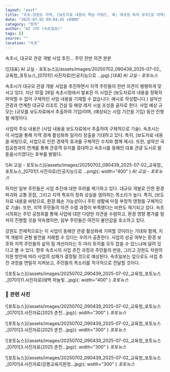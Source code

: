 ```yaml
---
layout: "post"
title: "속초·강원도 지역, [보도자료 내용의 핵심 키워드, 예: 대규모 투자 유치]로 지역경제 활성화 기대"
date: "2025-07-02 09:04:45 +0900"
category: "정치"
author: "AI 기자 (속초일보)"
tags: []
source: ""
location: "속초"
---
```


속초시, 대규모 관광 개발 사업 추진… 주민 찬반 의견 분분

![[대표] AI 교실 - 포토뉴스](/assets/images/20250702_090439_2025-07-02_교육청_포토뉴스_[0701]1.사진자료(인공지능으로 ...jpg)
*[대표] AI 교실 - 포토뉴스*

속초시가 대규모 관광 개발 사업을 추진하면서 지역 주민들의 찬반 의견이 팽팽하게 맞서고 있다. 지난 10월 26일 속초시청에서 발표된 이 사업은 (보도자료의 내용을 정확히 파악할 수 없어 구체적인 사업 내용을 기재할 수 없습니다. 예시로 작성합니다.) 설악산 관광과 연계한 대규모 리조트 건설 및 해양 레저 시설 조성을 골자로 한다. 사업 예상 규모는 (규모를 보도자료에서 추출하여 기입)이며, (예상되는 사업 기간을 기입) 동안 진행될 예정이다.

사업의 주요 내용은 (사업 내용을 보도자료에서 추출하여 구체적으로 기술). 속초시는 이 사업을 통해 지역 경제 활성화와 일자리 창출을 기대하고 있다. 특히, (보도자료 내용을 바탕으로, 사업으로 인한 경제적 효과를 구체적인 수치와 함께 제시). 또한, 설악산 국립공원과의 연계를 통해 관광객 유치를 증대하고 속초시를 동해안 대표 관광 도시로 발돋움시키겠다는 포부를 밝혔다.

![AI 교실 - 포토뉴스](/assets/images/20250702_090439_2025-07-02_교육청_포토뉴스_[0701]1.사진자료(인공지능으로 ...png){: width="400" }
*AI 교실 - 포토뉴스*

하지만 일부 주민들은 사업 추진에 대한 우려를 제기하고 있다. 대규모 개발로 인한 환경 파괴와 교통 혼잡, 그리고 지역 특유의 정취 상실을 염려하는 목소리가 높다. 특히, (보도자료 내용을 바탕으로, 환경 훼손 가능성이나 주민 생활에 미칠 부정적 영향을 구체적으로 기술). 또한, 지역 주민들의 의견 수렴 과정이 부족했다는 비판도 제기되고 있다. 속초시의회는 주민 공청회를 통해 사업에 대한 다양한 의견을 수렴하고, 환경 영향 평가를 철저히 진행할 것을 약속했지만, 일부 주민들은 여전히 불안감을 호소하고 있다.

강원도 전체적으로는 이 사업이 동해안 관광 활성화에 기여할 것이라는 기대와 함께, 지역 개발의 균형 발전을 저해할 수 있다는 우려가 공존한다. 사업의 성공 여부는 환경 보호와 지역 주민들의 삶의 질 개선이라는 두 마리 토끼를 모두 잡을 수 있느냐에 달려 있다고 볼 수 있다. 향후 속초시의 사업 추진 과정과 주민들의 반응, 그리고 강원도 차원의 지원 방안에 따라 사업의 성패가 결정될 것으로 예상된다. 속초일보는 앞으로도 사업 추진 과정을 면밀히 지켜보고, 주민들의 목소리를 적극적으로 전달할 것이다.

![포토뉴스](/assets/images/20250702_090439_2025-07-02_교육청_포토뉴스_[0701]11.사진자료(태백 하늘빛...jpg){: width="400" }
*포토뉴스*

### 📸 관련 사진

![포토뉴스](/assets/images/20250702_090439_2025-07-02_교육청_포토뉴스_[0701]3.사진자료(2025 춘천...jpg){: width="300" }
*포토뉴스*

![포토뉴스](/assets/images/20250702_090439_2025-07-02_교육청_포토뉴스_[0701]3.사진자료(2025 춘천...jpg){: width="300" }
*포토뉴스*

![포토뉴스](/assets/images/20250702_090439_2025-07-02_교육청_포토뉴스_[0701]3.사진자료(2025 춘천...jpg){: width="300" }
*포토뉴스*

![포토뉴스](/assets/images/20250702_090439_2025-07-02_교육청_포토뉴스_[0701]4.사진자료(강릉교육지원청...jpg){: width="300" }
*포토뉴스*
